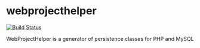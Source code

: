 webprojecthelper
================
[![Build Status](https://travis-ci.org/cyrilperrin/WebProjectHelper.svg?branch=master)](https://travis-ci.org/cyrilperrin/WebProjectHelper)

WebProjectHelper is a generator of persistence classes for PHP and MySQL
